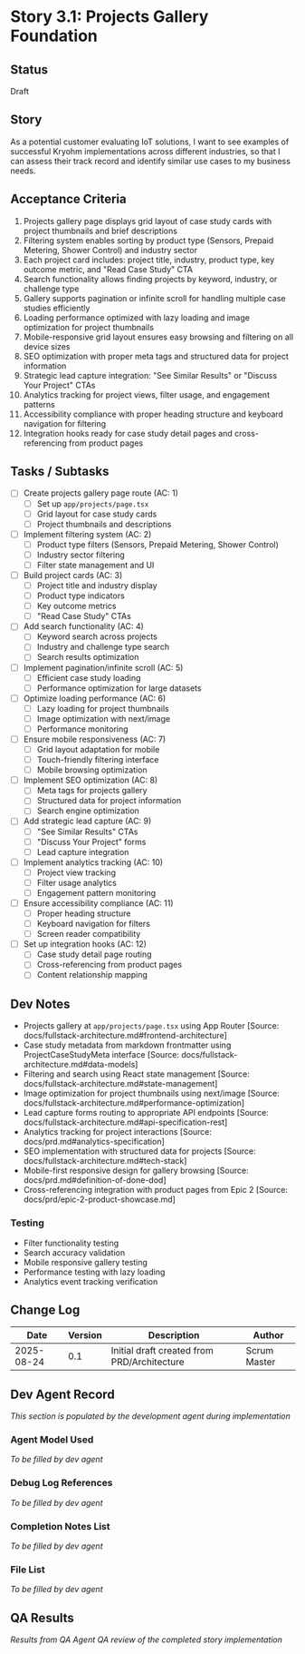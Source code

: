 # Story 3.1: Projects Gallery Foundation

## Status
Draft

## Story
As a potential customer evaluating IoT solutions,
I want to see examples of successful Kryohm implementations across different industries,
so that I can assess their track record and identify similar use cases to my business needs.

## Acceptance Criteria
1. Projects gallery page displays grid layout of case study cards with project thumbnails and brief descriptions
2. Filtering system enables sorting by product type (Sensors, Prepaid Metering, Shower Control) and industry sector
3. Each project card includes: project title, industry, product type, key outcome metric, and "Read Case Study" CTA
4. Search functionality allows finding projects by keyword, industry, or challenge type
5. Gallery supports pagination or infinite scroll for handling multiple case studies efficiently
6. Loading performance optimized with lazy loading and image optimization for project thumbnails
7. Mobile-responsive grid layout ensures easy browsing and filtering on all device sizes
8. SEO optimization with proper meta tags and structured data for project information
9. Strategic lead capture integration: "See Similar Results" or "Discuss Your Project" CTAs
10. Analytics tracking for project views, filter usage, and engagement patterns
11. Accessibility compliance with proper heading structure and keyboard navigation for filtering
12. Integration hooks ready for case study detail pages and cross-referencing from product pages

## Tasks / Subtasks
- [ ] Create projects gallery page route (AC: 1)
  - [ ] Set up `app/projects/page.tsx`
  - [ ] Grid layout for case study cards
  - [ ] Project thumbnails and descriptions
- [ ] Implement filtering system (AC: 2)
  - [ ] Product type filters (Sensors, Prepaid Metering, Shower Control)
  - [ ] Industry sector filtering
  - [ ] Filter state management and UI
- [ ] Build project cards (AC: 3)
  - [ ] Project title and industry display
  - [ ] Product type indicators
  - [ ] Key outcome metrics
  - [ ] "Read Case Study" CTAs
- [ ] Add search functionality (AC: 4)
  - [ ] Keyword search across projects
  - [ ] Industry and challenge type search
  - [ ] Search results optimization
- [ ] Implement pagination/infinite scroll (AC: 5)
  - [ ] Efficient case study loading
  - [ ] Performance optimization for large datasets
- [ ] Optimize loading performance (AC: 6)
  - [ ] Lazy loading for project thumbnails
  - [ ] Image optimization with next/image
  - [ ] Performance monitoring
- [ ] Ensure mobile responsiveness (AC: 7)
  - [ ] Grid layout adaptation for mobile
  - [ ] Touch-friendly filtering interface
  - [ ] Mobile browsing optimization
- [ ] Implement SEO optimization (AC: 8)
  - [ ] Meta tags for projects gallery
  - [ ] Structured data for project information
  - [ ] Search engine optimization
- [ ] Add strategic lead capture (AC: 9)
  - [ ] "See Similar Results" CTAs
  - [ ] "Discuss Your Project" forms
  - [ ] Lead capture integration
- [ ] Implement analytics tracking (AC: 10)
  - [ ] Project view tracking
  - [ ] Filter usage analytics
  - [ ] Engagement pattern monitoring
- [ ] Ensure accessibility compliance (AC: 11)
  - [ ] Proper heading structure
  - [ ] Keyboard navigation for filters
  - [ ] Screen reader compatibility
- [ ] Set up integration hooks (AC: 12)
  - [ ] Case study detail page routing
  - [ ] Cross-referencing from product pages
  - [ ] Content relationship mapping

## Dev Notes
- Projects gallery at `app/projects/page.tsx` using App Router [Source: docs/fullstack-architecture.md#frontend-architecture]
- Case study metadata from markdown frontmatter using ProjectCaseStudyMeta interface [Source: docs/fullstack-architecture.md#data-models]
- Filtering and search using React state management [Source: docs/fullstack-architecture.md#state-management]
- Image optimization for project thumbnails using next/image [Source: docs/fullstack-architecture.md#performance-optimization]
- Lead capture forms routing to appropriate API endpoints [Source: docs/fullstack-architecture.md#api-specification-rest]
- Analytics tracking for project interactions [Source: docs/prd.md#analytics-specification]
- SEO implementation with structured data for projects [Source: docs/fullstack-architecture.md#tech-stack]
- Mobile-first responsive design for gallery browsing [Source: docs/prd.md#definition-of-done-dod]
- Cross-referencing integration with product pages from Epic 2 [Source: docs/prd/epic-2-product-showcase.md]

### Testing
- Filter functionality testing
- Search accuracy validation
- Mobile responsive gallery testing
- Performance testing with lazy loading
- Analytics event tracking verification

## Change Log
| Date | Version | Description | Author |
|------|---------|-------------|--------|
| 2025-08-24 | 0.1 | Initial draft created from PRD/Architecture | Scrum Master |

## Dev Agent Record
*This section is populated by the development agent during implementation*

### Agent Model Used
*To be filled by dev agent*

### Debug Log References
*To be filled by dev agent*

### Completion Notes List
*To be filled by dev agent*

### File List
*To be filled by dev agent*

## QA Results
*Results from QA Agent QA review of the completed story implementation*
